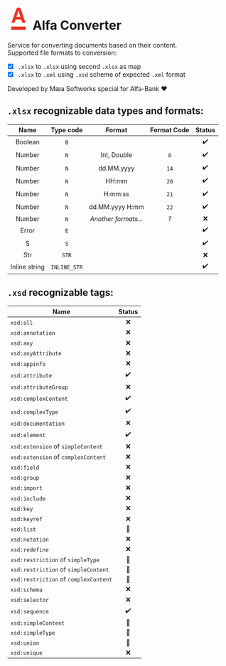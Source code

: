 # ![logo](resources/alfa.svg) Alfa Converter
Service for converting documents based on their content.   
Supported file formats to conversion:
- [x] `.xlsx` to `.xlsx` using second `.xlsx` as map
- [x] `.xlsx` to `.xml` using `.xsd` scheme of expected `.xml` format

Developed by Mæa Softworks special for Alfa-Bank ❤

## `.xlsx` recognizable data types and formats:
|     Name      |  Type code   |        Format        | Format Code | Status |
|:-------------:|:------------:|:--------------------:|:-----------:|:------:|
|    Boolean    |     `B`      |                      |             |   ✔️   |
|    Number     |     `N`      |     Int, Double      |     `0`     |   ✔️   |
|    Number     |     `N`      |      dd.MM.yyyy      |    `14`     |   ✔️   |
|    Number     |     `N`      |        HH:mm         |    `20`     |   ✔️   |
|    Number     |     `N`      |       H:mm:ss        |    `21`     |   ✔️   |
|    Number     |     `N`      |   dd.MM.yyyy H:mm    |    `22`     |   ✔️   |
|    Number     |     `N`      | _Another formats..._ |     _?_     |   ❌    |
|     Error     |     `E`      |                      |             |   ✔️   |
|       S       |     `S`      |                      |             |   ✔️   |
|      Str      |    `STR`     |                      |             |   ❌    |
| Inline string | `INLINE_STR` |                      |             |   ✔️   |

## `.xsd` recognizable tags:
| Name                                  | Status |
|---------------------------------------|:------:|
| `xsd:all`                             |   ❌    |
| `xsd:annotation`                      |   ❌    |
| `xsd:any`                             |   ❌    |
| `xsd:anyAttribute`                    |   ❌    |
| `xsd:appinfo`                         |   ❌    |
| `xsd:attribute`                       |   ✔️   |
| `xsd:attributeGroup`                  |   ❌    |
| `xsd:complexContent`                  |   ✔️   |
| `xsd:complexType`                     |   ✔️   |
| `xsd:documentation`                   |   ❌    |
| `xsd:element`                         |   ✔️   |
| `xsd:extension` of `simpleContent`    |   ❌    |
| `xsd:extension` of `complexContent`   |   ❌    |
| `xsd:field`                           |   ❌    |
| `xsd:group`                           |   ❌    |
| `xsd:import`                          |   ❌    |
| `xsd:include`                         |   ❌    |
| `xsd:key`                             |   ❌    |
| `xsd:keyref`                          |   ❌    |
| `xsd:list`                            |   🚧   |
| `xsd:notation`                        |   ❌    |
| `xsd:redefine`                        |   ❌    |
| `xsd:restriction` of `simpleType`     |   🚧   |
| `xsd:restriction` of `simpleContent`  |   🚧   |
| `xsd:restriction` of `complexContent` |   🚧   |
| `xsd:schema`                          |   ❌    |
| `xsd:selector`                        |   ❌    |
| `xsd:sequence`                        |   ✔️   |
| `xsd:simpleContent`                   |   🚧   |
| `xsd:simpleType`                      |   🚧   |
| `xsd:union`                           |   🚧   |
| `xsd:unique`                          |   ❌    |